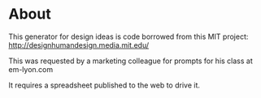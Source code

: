 
# About


This generator for design ideas is code borrowed from this MIT project:
http://designhumandesign.media.mit.edu/

This was requested by a marketing colleague for prompts for his class at em-lyon.com

It requires a spreadsheet published to the web to drive it.
